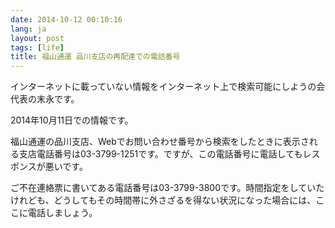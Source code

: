 ```yaml
---
date: 2014-10-12 00:10:16
lang: ja
layout: post
tags: [life]
title: 福山通運 品川支店の再配達での電話番号
---
```

インターネットに載っていない情報をインターネット上で検索可能にしようの会代表の末永です。

2014年10月11日での情報です。

福山通運の品川支店、Webでお問い合わせ番号から検索をしたときに表示される支店電話番号は03-3799-1251です。ですが、この電話番号に電話してもレスポンスが悪いです。

ご不在連絡票に書いてある電話番号は03-3799-3800です。時間指定をしていたけれども、どうしてもその時間帯に外さざるを得ない状況になった場合には、ここに電話しましょう。
